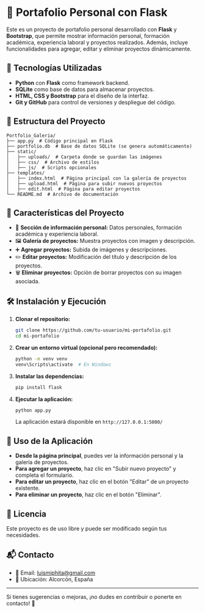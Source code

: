 # 📌 Portafolio Personal con Flask

Este es un proyecto de portafolio personal desarrollado con **Flask** y **Bootstrap**, que permite mostrar información personal, formación académica, experiencia laboral y proyectos realizados. Además, incluye funcionalidades para agregar, editar y eliminar proyectos dinámicamente.

## 🚀 Tecnologías Utilizadas
- **Python** con **Flask** como framework backend.
- **SQLite** como base de datos para almacenar proyectos.
- **HTML, CSS y Bootstrap** para el diseño de la interfaz.
- **Git y GitHub** para control de versiones y despliegue del código.

## 📂 Estructura del Proyecto
```
Portfolio_Galeria/
├── app.py  # Código principal en Flask
├── portfolio.db  # Base de datos SQLite (se genera automáticamente)
├── static/
│   ├── uploads/  # Carpeta donde se guardan las imágenes
│   ├── css/  # Archivo de estilos
│   ├── js/  # Scripts opcionales
├── templates/
│   ├── index.html  # Página principal con la galería de proyectos
│   ├── upload.html  # Página para subir nuevos proyectos
│   ├── edit.html  # Página para editar proyectos
└── README.md  # Archivo de documentación
```

## 📖 Características del Proyecto
- 📌 **Sección de información personal:** Datos personales, formación académica y experiencia laboral.
- 🖼️ **Galería de proyectos:** Muestra proyectos con imagen y descripción.
- ➕ **Agregar proyectos:** Subida de imágenes y descripciones.
- ✏️ **Editar proyectos:** Modificación del título y descripción de los proyectos.
- 🗑️ **Eliminar proyectos:** Opción de borrar proyectos con su imagen asociada.

## 🛠️ Instalación y Ejecución
1. **Clonar el repositorio:**
   ```bash
   git clone https://github.com/tu-usuario/mi-portafolio.git
   cd mi-portafolio
   ```

2. **Crear un entorno virtual (opcional pero recomendado):**
   ```bash
   python -m venv venv
   venv\Scripts\activate  # En Windows
   ```

3. **Instalar las dependencias:**
   ```bash
   pip install flask
   ```

4. **Ejecutar la aplicación:**
   ```bash
   python app.py
   ```
   La aplicación estará disponible en `http://127.0.0.1:5000/`

## 📌 Uso de la Aplicación
- **Desde la página principal**, puedes ver la información personal y la galería de proyectos.
- **Para agregar un proyecto**, haz clic en "Subir nuevo proyecto" y completa el formulario.
- **Para editar un proyecto**, haz clic en el botón "Editar" de un proyecto existente.
- **Para eliminar un proyecto**, haz clic en el botón "Eliminar".

## 📜 Licencia
Este proyecto es de uso libre y puede ser modificado según tus necesidades.

## 📬 Contacto
- 📧 Email: luismiphita@gmail.com
- 📍 Ubicación: Alcorcón, España

---
Si tienes sugerencias o mejoras, ¡no dudes en contribuir o ponerte en contacto! 🚀
